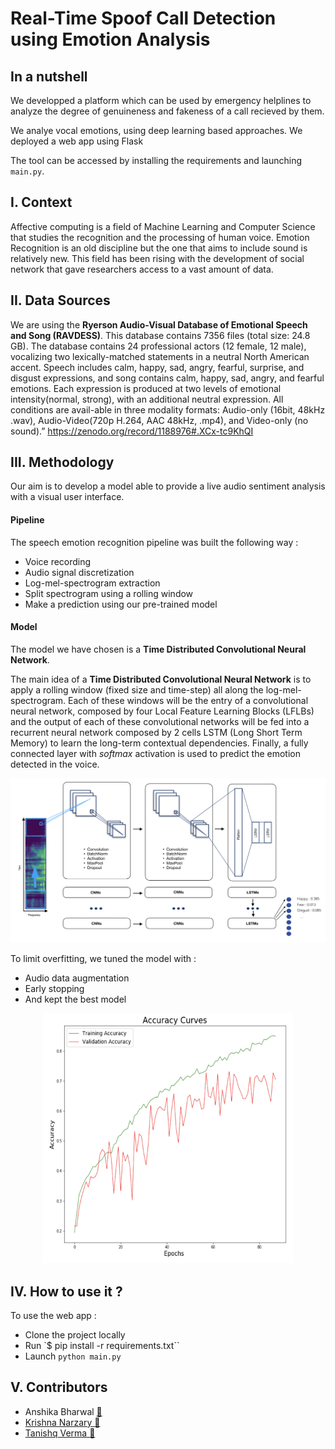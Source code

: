 # Real-Time Spoof Call Detection using Emotion Analysis

## In a nutshell

We developped a platform which can be used by emergency helplines to analyze the degree of genuineness and fakeness of a call recieved by them.

We analye vocal emotions, using deep learning based approaches. We deployed a web app using Flask

The tool can be accessed by installing the requirements and launching `main.py`.

## I. Context

Affective computing is a field of Machine Learning and Computer Science that studies the recognition and the processing of human voice.
Emotion Recognition is an old discipline but the one that aims to include sound is relatively new. This field has been rising with the development of social network that gave researchers access to a vast amount of data.


## II. Data Sources
We are using the **Ryerson Audio-Visual Database of Emotional Speech and Song (RAVDESS)**. This database contains 7356 files (total size: 24.8 GB). The database contains 24 professional actors (12 female, 12 male), vocalizing two lexically-matched statements in a neutral North American accent. Speech includes calm, happy, sad, angry, fearful, surprise, and disgust expressions, and song contains calm, happy, sad, angry, and fearful emotions. Each expression is produced at two levels of emotional intensity(normal, strong), with an additional neutral expression. All conditions are avail-able in three modality formats: Audio-only (16bit, 48kHz .wav), Audio-Video(720p H.264, AAC 48kHz, .mp4), and Video-only (no sound).” https://zenodo.org/record/1188976#.XCx-tc9KhQI

## III. Methodology
Our aim is to develop a model able to provide a live audio sentiment analysis with a visual user interface.

#### Pipeline

The speech emotion recognition pipeline was built the following way :
- Voice recording
- Audio signal discretization
- Log-mel-spectrogram extraction
- Split spectrogram using a rolling window
- Make a prediction using our pre-trained model

#### Model

The model we have chosen is a **Time Distributed Convolutional Neural Network**.

The main idea of a **Time Distributed Convolutional Neural Network** is to apply a rolling window (fixed size and time-step) all along the log-mel-spectrogram.
Each of these windows will be the entry of a convolutional neural network, composed by four Local Feature Learning Blocks (LFLBs) and the output of each of these convolutional networks will be fed into a recurrent neural network composed by 2 cells LSTM (Long Short Term Memory) to learn the long-term contextual dependencies. Finally, a fully connected layer with *softmax* activation is used to predict the emotion detected in the voice.

![image](/static/Pipeline.png)

To limit overfitting, we tuned the model with :
- Audio data augmentation
- Early stopping
- And kept the best model

<p align="center">
    <img src="/static/Accuracy%20Curve.png" width="400" height="400" />
</p>

## IV. How to use it ?

To use the web app :
- Clone the project locally
- Run `$ pip install -r requirements.txt``
- Launch `python main.py`
  
## V. Contributors

- Anshika Bharwal <a href="https://github.com/anshikabharwal" title="Profile"> :link:
- Krishna Narzary <a href="https://github.com/krishnanarzary" title="Profile"> :link:
- Tanishq Verma <a href="https://github.com/tanishqv010" title="Profile"> :link:
